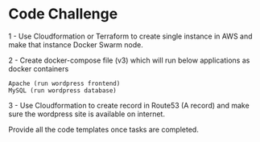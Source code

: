 # Code Challenge

1 - Use Cloudformation or Terraform to create single instance in AWS and make that instance Docker Swarm node.

2 - Create docker-compose file (v3) which will run below applications as docker containers

    Apache (run wordpress frontend)
    MySQL (run wordpress database)

3 - Use Cloudformation to create record in Route53 (A record) and make sure the wordpress site is available on internet.

Provide all the code templates once tasks are completed.
    

